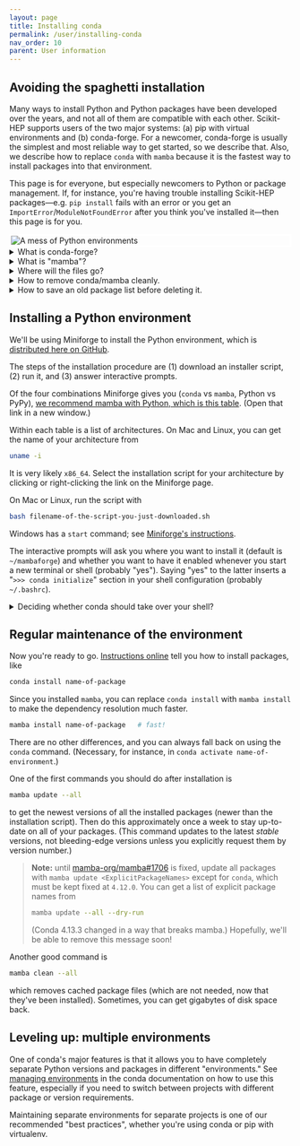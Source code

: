 ```yaml
---
layout: page
title: Installing conda
permalink: /user/installing-conda
nav_order: 10
parent: User information
---
```


## Avoiding the spaghetti installation

Many ways to install Python and Python packages have been developed over the years, and not all of them are compatible with each other. Scikit-HEP supports users of the two major systems: (a) pip with virtual environments and (b) conda-forge. For a newcomer, conda-forge is usually the simplest and most reliable way to get started, so we describe that. Also, we describe how to replace `conda` with `mamba` because it is the fastest way to install packages into that environment.

This page is for everyone, but especially newcomers to Python or package management. If, for instance, you're having trouble installing Scikit-HEP packages—e.g. `pip install` fails with an error or you get an `ImportError`/`ModuleNotFoundError` after you think you've installed it—then this page is for you.

<img src="https://imgs.xkcd.com/comics/python_environment.png" alt="A mess of Python environments" style="border: solid white 3px; display: block; margin-left: auto; margin-right: auto;">

<details markdown="1"><summary>What is conda-forge?</summary>

[conda-forge](https://conda-forge.org/) is a "channel" for the [conda](https://docs.conda.io/) package manager containing the Scientific Python ecosystem, Scikit-HEP, and even [ROOT](https://iris-hep.org/projects/rootconda.html) with carefully aligned package versions to ensure that you get a consistent, working system. Within a conda environment, you can still use pip to install packages that are not in this channel, thereby getting access to everything in the [Python Package Index (PyPI)](https://pypi.org/), and everything in the conda environment is kept isolated from all other Python environments, so that you don't disturb any applications that rely on a version of Python that ships with your operating system.

The software in conda-forge are not subject to Anaconda's licensing restrictions, and the conda package manager is free software, so both can be used without any legal restrictions in national labs and universities.

Until recently, the (relatively) [hard part](https://conda-forge.org/docs/user/introduction.html#how-can-i-install-packages-from-conda-forge) had been to ensure that you're using conda-forge, rather than an Anaconda default channel. The instructions below describe how to install [Miniforge](https://github.com/conda-forge/miniforge), which is conda-forge without the Anaconda default channel.

You likely have a package manager for your operating system, such as Homebrew, apt-get, or yum. Use conda for your Python packages and your operating system's package manager for applications (web browsers, text editors, etc.).\*

(\* We're doing conda a disservice by describing conda as a Python package manager, though [it does much more](https://jakevdp.github.io/blog/2016/08/25/conda-myths-and-misconceptions/#Myth-#2:-Conda-is-a-Python-package-manager), for the sake of keeping this description simple.)

</details>

<details markdown="1"><summary>What is "mamba"?</summary>

We recommend using `mamba`, which is a drop-in replacement for `conda` that is [many times faster](https://wolfv.medium.com/making-conda-fast-again-4da4debfb3b7) (in the "Solving environment: ..." step). You particularly notice it when a package has many dependencies or complex version constraints on its dependencies.

In fact, the conda developers are [incorporating mamba into conda](https://www.anaconda.com/blog/a-faster-conda-for-a-growing-community). At the time of this writing, however, that integration is still experimental. These instructions will describe how to use `mamba` directly.

</details>

<details markdown="1"><summary>Where will the files go?</summary>

The entire Python distribution, with all packages and the binary shared libraries that support them, will go into a new directory, most likely in your home directory and named `mambaforge`. All of the files in it are installed with your own user permissions (i.e. not superuser/requiring `sudo`).

</details>

<details markdown="1"><summary>How to remove conda/mamba cleanly.</summary>

1. Delete that directory with `rm -rf ~/mambaforge`.
2. Delete a file named `~/.condarc`, if you have one.
3. Check your shell configuration file, probably named `~/.bashrc`, for a "`>>> conda initialize`" section. If you have one, delete it.

Those three steps will remove any vestige of the conda installation.

</details>

<details markdown="1"><summary>How to save an old package list before deleting it.</summary>

If you already have a conda installation, you can bundle your current environment into an environment file (a list of names and versions of packages) with

```bash
conda env export --from-history > old-environment.yml
```

After setting up a new conda system, you can reinstall all of those packages/versions with

```bash
conda env create -f old-environment.yml
```

</details>

## Installing a Python environment

We'll be using Miniforge to install the Python environment, which is [distributed here on GitHub](https://github.com/conda-forge/miniforge).

The steps of the installation procedure are (1) download an installer script, (2) run it, and (3) answer interactive prompts.

Of the four combinations Miniforge gives you (`conda` vs `mamba`, Python vs PyPy), [we recommend mamba with Python, which is this table](https://github.com/conda-forge/miniforge#mambaforge). (Open that link in a new window.)

Within each table is a list of architectures. On Mac and Linux, you can get the name of your architecture from

```bash
uname -i
```

It is very likely `x86_64`. Select the installation script for your architecture by clicking or right-clicking the link on the Miniforge page.

On Mac or Linux, run the script with

```bash
bash filename-of-the-script-you-just-downloaded.sh
```

Windows has a `start` command; see [Miniforge's instructions](https://github.com/conda-forge/miniforge#windows).

The interactive prompts will ask you where you want to install it (default is `~/mambaforge`) and whether you want to have it enabled whenever you start a new terminal or shell (probably "yes"). Saying "yes" to the latter inserts a "`>>> conda initialize`" section in your shell configuration (probably `~/.bashrc`).

<details markdown="1"><summary>Deciding whether conda should take over your shell?</summary>

If you say "yes" to let the installer script modify your shell configuration, then the next terminal you open will be in the conda environment. For instance,

```bash
python
```

will run the conda environment's Python, rather than any other Python you have installed on your computer. This is what conda calls the "base" environment (though you can create more environments that are independent of this one).

If, instead, you want to explicitly opt-into conda environments by calling a command, use

```bash
conda config --set auto_activate_base false
```

to prevent the "base" environment from being automatically loaded in each new terminal. Now all environments, including "base", have to be explicitly activated with

```bash
conda activate name-of-environment
```

See [managing environments](https://docs.conda.io/projects/conda/en/latest/user-guide/getting-started.html#managing-environments) in the conda documentation for more.

If you say "no" to not let the installer script modify your shell configuration, then you will have to manually find the path to the `conda` executable, which is in `~/mambaforge/bin/conda`. All of the above applies, but your shell might not be able to find `conda` or `python`.

</details>

## Regular maintenance of the environment

Now you're ready to go. [Instructions online](https://docs.conda.io/projects/conda/en/latest/user-guide/cheatsheet.html) tell you how to install packages, like

```bash
conda install name-of-package
```

Since you installed `mamba`, you can replace `conda install` with `mamba install` to make the dependency resolution much faster.

```bash
mamba install name-of-package   # fast!
```

There are no other differences, and you can always fall back on using the `conda` command. (Necessary, for instance, in `conda activate name-of-environment`.)

One of the first commands you should do after installation is

```bash
mamba update --all
```

to get the newest versions of all the installed packages (newer than the installation script). Then do this approximately once a week to stay up-to-date on all of your packages. (This command updates to the latest _stable_ versions, not bleeding-edge versions unless you explicitly request them by version number.)

> **Note:** until [mamba-org/mamba#1706](https://github.com/mamba-org/mamba/issues/1706) is fixed, update all packages with `mamba update <ExplicitPackageNames>` except for `conda`, which must be kept fixed at `4.12.0`. You can get a list of explicit package names from
>
> ```bash
> mamba update --all --dry-run
> ```
>
> (Conda 4.13.3 changed in a way that breaks mamba.) Hopefully, we'll be able to remove this message soon!

Another good command is

```bash
mamba clean --all
```

which removes cached package files (which are not needed, now that they've been installed). Sometimes, you can get gigabytes of disk space back.

## Leveling up: multiple environments

One of conda's major features is that it allows you to have completely separate Python versions and packages in different "environments." See [managing environments](https://docs.conda.io/projects/conda/en/latest/user-guide/getting-started.html#managing-environments) in the conda documentation on how to use this feature, especially if you need to switch between projects with different package or version requirements.

Maintaining separate environments for separate projects is one of our recommended "best practices", whether you're using conda or pip with virtualenv.
